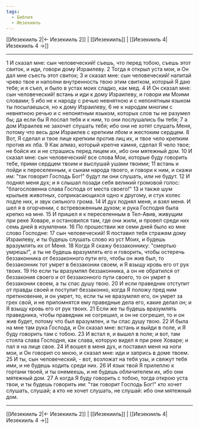 ```yaml
---
tags:
  - Библия
  - Иезекииль
---
```

[[Иезекииль 2|← Иезекииль 2]] | [[Иезекииль]] | [[Иезекииль 4|Иезекииль 4 →]]

---
1 И сказал мне: сын человеческий! съешь, что перед тобою, съешь этот свиток, и иди, говори дому Израилеву.
2 Тогда я открыл уста мои, и Он дал мне съесть этот свиток;
3 и сказал мне: сын человеческий! напитай чрево твое и наполни внутренность твою этим свитком, который Я даю тебе; и я съел, и было в устах моих сладко, как мед.
4 И Он сказал мне: сын человеческий! встань и иди к дому Израилеву, и говори им Моими словами;
5 ибо не к народу с речью невнятною и с непонятным языком ты посылаешься, но к дому Израилеву,
6 не к народам многим с невнятною речью и с непонятным языком, которых слов ты не разумел бы; да если бы Я послал тебя и к ним, то они послушались бы тебя;
7 а дом Израилев не захочет слушать тебя; ибо они не хотят слушать Меня, потому что весь дом Израилев с крепким лбом и жестоким сердцем.
8 Вот, Я сделал и твое лице крепким против лиц их, и твое чело крепким против их лба.
9 Как алмаз, который крепче камня, сделал Я чело твое; не бойся их и не страшись перед лицем их, ибо они мятежный дом.
10 И сказал мне: сын человеческий! все слова Мои, которые буду говорить тебе, прими сердцем твоим и выслушай ушами твоими;
11 встань и пойди к переселенным, к сынам народа твоего, и говори к ним, и скажи им: "так говорит Господь Бог!" будут ли они слушать, или не будут.
12 И поднял меня дух; и я слышал позади себя великий громовой голос: "благословенна слава Господа от места своего!"
13 и также шум крыльев животных, соприкасающихся одно к другому, и стук колес подле них, и звук сильного грома.
14 И дух поднял меня, и взял меня. И шел я в огорчении, с встревоженным духом; и рука Господня была крепко на мне.
15 И пришел я к переселенным в Тел-Авив, живущим при реке Ховаре, и остановился там, где они жили, и провел среди них семь дней в изумлении.
16 По прошествии же семи дней было ко мне слово Господне:
17 сын человеческий! Я поставил тебя стражем дому Израилеву, и ты будешь слушать слово из уст Моих, и будешь вразумлять их от Меня.
18 Когда Я скажу беззаконнику: "смертью умрешь!", а ты не будешь вразумлять его и говорить, чтобы остеречь беззаконника от беззаконного пути его, чтобы он жив был, то беззаконник тот умрет в беззаконии своем, и Я взыщу кровь его от рук твоих.
19 Но если ты вразумлял беззаконника, а он не обратился от беззакония своего и от беззаконного пути своего, то он умрет в беззаконии своем, а ты спас душу твою.
20 И если праведник отступит от правды своей и поступит беззаконно, когда Я положу пред ним преткновение, и он умрет, то, если ты не вразумлял его, он умрет за грех свой, и не припомнятся ему праведные дела его, какие делал он; и Я взыщу кровь его от рук твоих.
21 Если же ты будешь вразумлять праведника, чтобы праведник не согрешил, и он не согрешит, то и он жив будет, потому что был вразумлен, и ты спас душу твою.
22 И была на мне там рука Господа, и Он сказал мне: встань и выйди в поле, и Я буду говорить там с тобою.
23 И встал я, и вышел в поле; и вот, там стояла слава Господня, как слава, которую видел я при реке Ховаре; и пал я на лице свое.
24 И вошел в меня дух, и поставил меня на ноги мои, и Он говорил со мною, и сказал мне: иди и запрись в доме твоем.
25 И ты, сын человеческий, - вот, возложат на тебя узы, и свяжут тебя ими, и не будешь ходить среди них.
26 И язык твой Я прилеплю к гортани твоей, и ты онемеешь, и не будешь обличителем их, ибо они мятежный дом.
27 А когда Я буду говорить с тобою, тогда открою уста твои, и ты будешь говорить им: "так говорит Господь Бог!" кто хочет слушать, слушай; а кто не хочет слушать, не слушай: ибо они мятежный дом.

---
[[Иезекииль 2|← Иезекииль 2]] | [[Иезекииль]] | [[Иезекииль 4|Иезекииль 4 →]]